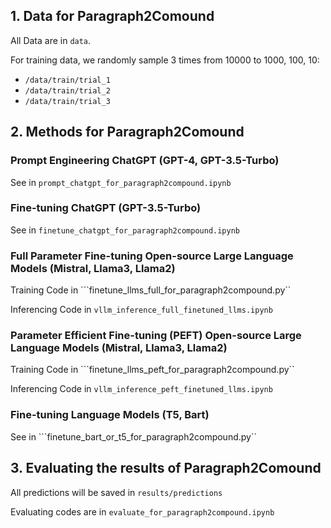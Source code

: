 ## 1. Data for Paragraph2Comound

All Data are in ```data```.

For training data, we randomly sample 3 times from  10000 to  1000, 100, 10:
- ```/data/train/trial_1```
- ```/data/train/trial_2``` 
- ```/data/train/trial_3``` 

## 2. Methods for Paragraph2Comound

### Prompt Engineering ChatGPT (GPT-4, GPT-3.5-Turbo)

See in ```prompt_chatgpt_for_paragraph2compound.ipynb```

### Fine-tuning ChatGPT (GPT-3.5-Turbo)

See in ```finetune_chatgpt_for_paragraph2compound.ipynb```

### Full Parameter Fine-tuning Open-source Large Language Models (Mistral, Llama3, Llama2)

Training Code in ```finetune_llms_full_for_paragraph2compound.py``

Inferencing Code in ```vllm_inference_full_finetuned_llms.ipynb```

### Parameter Efficient Fine-tuning (PEFT) Open-source Large Language Models (Mistral, Llama3, Llama2)

Training Code in ```finetune_llms_peft_for_paragraph2compound.py``

Inferencing Code in ```vllm_inference_peft_finetuned_llms.ipynb```

### Fine-tuning Language Models (T5, Bart)

See in ```finetune_bart_or_t5_for_paragraph2compound.py``

## 3. Evaluating the results of Paragraph2Comound

All predictions will be saved in ```results/predictions```

Evaluating codes are in ```evaluate_for_paragraph2compound.ipynb```